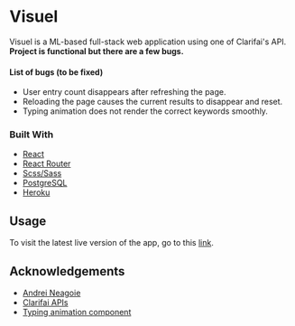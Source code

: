 # Visuel
Visuel is a ML-based full-stack web application using one of Clarifai's API. <br/> 
**Project is functional but there are a few bugs.**

#### List of bugs (to be fixed)
  - User entry count disappears after refreshing the page.
  - Reloading the page causes the current results to disappear and reset.
  - Typing animation does not render the correct keywords smoothly.
### Built With
  - [React](https://reactjs.org/)
  - [React Router](https://v5.reactrouter.com/web/guides/quick-start)
  - [Scss/Sass](https://sass-lang.com/)
  - [PostgreSQL](https://www.postgresql.org/)
  - [Heroku](https://www.heroku.com/)

## Usage
To visit the latest live version of the app, go to this [link]().

## Acknowledgements
  - [Andrei Neagoie](https://github.com/aneagoie)
  - [Clarifai APIs](https://www.clarifai.com/computer-vision)
  - [Typing animation component](https://www.npmjs.com/package/react-type-animation)